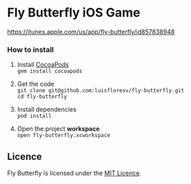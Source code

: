 Fly Butterfly iOS Game
=============

https://itunes.apple.com/us/app/fly-butterfly/id857838948

### How to install

1. Install [CocoaPods](http://cocoapods.org)  
`gem install cocoapods`

2. Get the code  
`git clone git@github.com:luisfloresv/fly-butterfly.git`  
`cd fly-butterfly`

3. Install dependencies  
`pod install`

4. Open the project **workspace**  
`open fly-butterfly.xcworkspace`

## Licence

Fly Butterfly is licensed under the [MIT Licence](LICENSE).